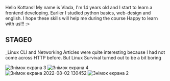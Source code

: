 Hello Kottans!
My name is Vlada, I'm 14 years old and I start to learn a frontend developing. Earlier I studied python basics, web-design and english. I hope these skills will help me during the course
Happy to learn with us!!!
:>

## STAGE0 ##

_Linux CLI and Networking
  Articles were quite interesting because I had not come across HTTP before. But Linux Survival turned out to be a bit boring
  

![Знімок екрана 3](https://user-images.githubusercontent.com/94987504/183442205-98b08901-59d2-489c-883a-37dcd3966043.png)
![Знімок екрана 4](https://user-images.githubusercontent.com/94987504/183442213-8670166f-76e3-4f15-9937-0a542822ac5a.png)
![Знімок екрана 2022-08-02 130452](https://user-images.githubusercontent.com/94987504/183442217-ebe73b4b-27f4-405e-a6b1-7bbe88df8a52.png)
![Знімок екрана 2](https://user-images.githubusercontent.com/94987504/183442218-333a0386-4e65-4a70-895c-4aa23e17d107.png)

 

